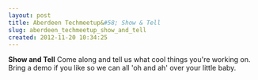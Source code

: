 ```yaml
---
layout: post
title: Aberdeen Techmeetup&#58; Show & Tell
slug: aberdeen_techmeetup_show_and_tell
created: 2012-11-20 10:34:25
---
```


<b>Show and Tell</b>
Come along and tell us what cool things you're working on. Bring a demo if you like so we can all 'oh and ah' over your little baby.
